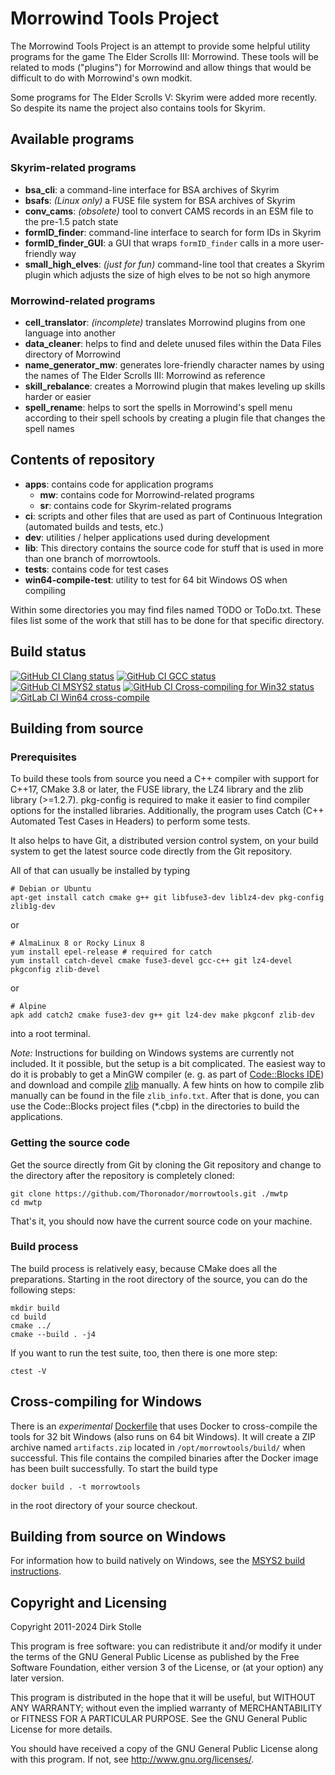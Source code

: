 # Morrowind Tools Project

The Morrowind Tools Project is an attempt to provide some helpful utility
programs for the game The Elder Scrolls III: Morrowind. These tools will be
related to mods ("plugins") for Morrowind and allow things that would be
difficult to do with Morrowind's own modkit.

Some programs for The Elder Scrolls V: Skyrim were added more recently. So
despite its name the project also contains tools for Skyrim.

## Available programs

### Skyrim-related programs

* **bsa_cli**: a command-line interface for BSA archives of Skyrim
* **bsafs**: _(Linux only)_ a FUSE file system for BSA archives of Skyrim
* **conv_cams**: _(obsolete)_ tool to convert CAMS records in an ESM file to the
  pre-1.5 patch state
* **formID_finder**: command-line interface to search for form IDs in Skyrim
* **formID_finder_GUI**: a GUI that wraps `formID_finder` calls in a more
  user-friendly way
* **small_high_elves**: _(just for fun)_ command-line tool that creates a Skyrim
  plugin which adjusts the size of high elves to be not so high anymore

### Morrowind-related programs

* **cell_translator**: _(incomplete)_ translates Morrowind plugins from one
  language into another
* **data_cleaner**: helps to find and delete unused files within the Data Files
  directory of Morrowind
* **name_generator_mw**: generates lore-friendly character names by using the
  names of The Elder Scrolls III: Morrowind as reference
* **skill_rebalance**: creates a Morrowind plugin that makes leveling up skills
  harder or easier
* **spell_rename**: helps to sort the spells in Morrowind's spell menu according
  to their spell schools by creating a plugin file that changes the spell names

## Contents of repository

- **apps**: contains code for application programs
  - **mw**: contains code for Morrowind-related programs
  - **sr**: contains code for Skyrim-related programs
- **ci**: scripts and other files that are used as part of Continuous
  Integration (automated builds and tests, etc.)
- **dev**: utilities / helper applications used during development
- **lib**: This directory contains the source code for stuff that is used in
  more than one branch of morrowtools.
- **tests**: contains code for test cases
- **win64-compile-test**: utility to test for 64 bit Windows OS when compiling

Within some directories you may find files named TODO or ToDo.txt. These files
list some of the work that still has to be done for that specific directory.

## Build status

[![GitHub CI Clang status](https://github.com/Thoronador/morrowtools/workflows/Clang/badge.svg)](https://github.com/Thoronador/morrowtools/actions)
[![GitHub CI GCC status](https://github.com/Thoronador/morrowtools/workflows/GCC/badge.svg)](https://github.com/Thoronador/morrowtools/actions)
[![GitHub CI MSYS2 status](https://github.com/Thoronador/morrowtools/workflows/MSYS2/badge.svg)](https://github.com/Thoronador/morrowtools/actions)
[![GitHub CI Cross-compiling for Win32 status](https://github.com/Thoronador/morrowtools/workflows/Cross-compile%20for%20Win32/badge.svg)](https://github.com/Thoronador/morrowtools/actions)
[![GitLab CI Win64 cross-compile](https://gitlab.com/striezel/morrowtools/badges/master/pipeline.svg?ignore_skipped=true&key_text=Cross-compile%20for%20Win64&key_width=145)](https://gitlab.com/striezel/morrowtools/-/pipelines)

## Building from source

### Prerequisites

To build these tools from source you need a C++ compiler with support for C++17,
CMake 3.8 or later, the FUSE library, the LZ4 library and the zlib library
(>=1.2.7). pkg-config is required to make it easier to find compiler options for
the installed libraries.
Additionally, the program uses Catch (C++ Automated Test Cases in Headers) to
perform some tests.

It also helps to have Git, a distributed version control system, on your build
system to get the latest source code directly from the Git repository.

All of that can usually be installed by typing

```
# Debian or Ubuntu
apt-get install catch cmake g++ git libfuse3-dev liblz4-dev pkg-config zlib1g-dev
```

or

```
# AlmaLinux 8 or Rocky Linux 8
yum install epel-release # required for catch
yum install catch-devel cmake fuse3-devel gcc-c++ git lz4-devel pkgconfig zlib-devel
```

or

```
# Alpine
apk add catch2 cmake fuse3-dev g++ git lz4-dev make pkgconf zlib-dev
```

into a root terminal.

_Note:_ Instructions for building on Windows systems are currently not included.
It it possible, but the setup is a bit complicated. The easiest way to do it is
probably to get a MinGW compiler (e. g. as part of
[Code::Blocks IDE](https://www.codeblocks.org/)) and download and compile
[zlib](https://www.zlib.net/) manually. A few hints on how to compile zlib
manually can be found in the file `zlib_info.txt`. After that is done, you can
use the Code::Blocks project files (*.cbp) in the directories to build the
applications.

### Getting the source code

Get the source directly from Git by cloning the Git repository and change to
the directory after the repository is completely cloned:

    git clone https://github.com/Thoronador/morrowtools.git ./mwtp
    cd mwtp

That's it, you should now have the current source code on your machine.

### Build process

The build process is relatively easy, because CMake does all the preparations.
Starting in the root directory of the source, you can do the following steps:

    mkdir build
    cd build
    cmake ../
    cmake --build . -j4

If you want to run the test suite, too, then there is one more step:

    ctest -V

## Cross-compiling for Windows

There is an _experimental_ [Dockerfile](./Dockerfile) that uses Docker to
cross-compile the tools for 32 bit Windows (also runs on 64 bit Windows).
It will create a ZIP archive named `artifacts.zip` located in
`/opt/morrowtools/build/` when successful. This file contains the compiled
binaries after the Docker image has been built successfully. To start the build
type

    docker build . -t morrowtools

in the root directory of your source checkout.

## Building from source on Windows

For information how to build natively on Windows, see the
[MSYS2 build instructions](./documentation/msys2-build.md).

## Copyright and Licensing

Copyright 2011-2024  Dirk Stolle

This program is free software: you can redistribute it and/or modify
it under the terms of the GNU General Public License as published by
the Free Software Foundation, either version 3 of the License, or
(at your option) any later version.

This program is distributed in the hope that it will be useful,
but WITHOUT ANY WARRANTY; without even the implied warranty of
MERCHANTABILITY or FITNESS FOR A PARTICULAR PURPOSE.  See the
GNU General Public License for more details.

You should have received a copy of the GNU General Public License
along with this program.  If not, see <http://www.gnu.org/licenses/>.
